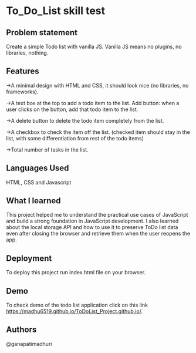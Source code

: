 
# To_Do_List skill test



## Problem statement

Create a simple Todo list with vanilla JS. Vanilla JS means no plugins, no libraries, nothing.
## Features

->A minimal design with HTML and CSS, it should look nice (no libraries, no frameworks).

->A text box at the top to add a todo item to the list.
Add button: when a user clicks on the button, add that todo item to the list.

->A delete button to delete the todo item completely from the list.

->A checkbox to check the item off the list. (checked item should stay in the list, with some differentiation from rest of the todo items)

->Total number of tasks in the list.

## Languages Used

HTML, CSS and Javascript
## What I learned

This project helped me to understand the practical use cases of JavaScript and build a strong foundation in JavaScript development. I also learned about the local storage API and how to use it to preserve ToDo list data even after closing the browser and retrieve them when the user reopens the app.
## Deployment

To deploy this project run index.html file on your browser.


## Demo

To check demo of the todo list application click on this link https://madhu6519.github.io/ToDoList_Project.github.io/.


## Authors

@ganapatimadhuri

